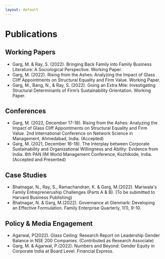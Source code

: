 ```yaml
---
layout: default
---
```


# Publications

## Working Papers
+ Garg, M. & Ray, S. (2022). Bringing Back Family into Family Business Literature: A Sociological Perspective. Working Paper. 
+ Garg, M. (2022). Rising from the Ashes: Analyzing the Impact of Glass Cliff Appointments on Structural Equality and Firm Value. Working Paper. 
+ Garg, M., Bang, N., & Ray, S. (2022). Going an Extra Mile: Investigating Structural Determinants of Firm’s Sustainability Orientation. Working Paper. 

## Conferences
+ Garg, M. (2022, December 17-18). Rising from the Ashes: Analyzing the Impact of Glass Cliff Appointments on Structural Equality and Firm Value. 2nd International Conference on Network Science in Management, Ahmedabad, India. (Accepted) 
+ Garg, M. (2021, December 16-18). The Interplay between Corporate Sustainability and Organizational Willingness and Ability: Evidence from India. 8th PAN IIM World Management Conference, Kozhikode, India. (Accepted and Presented)

## Case Studies
+ Bhatnagar, N., Ray, S., Ramachandran, K. & Garg, M.(2022). Mariwala's Family Entrepreneruship Challenges (Parts A & B). (To be submitted to Harvard Business Publishing)
+ Bhatnagar, N. & Garg, M.(2022). Governance at Glenmark: Developing an Effective Formulation. Family Enterprise Quarterly, 1(1), 9-10.

## Policy & Media Engagement 
+ Agarwal, P(2022). Glass Ceiling: Research Report on Leadership Gender Balance in NSE 200 Companies. (Contributed as Research Associate)
+ Garg, M. & Agarwal, P.(2022). Numbers and Beyond: Gender Equity in Corporate India at Board Level. Financial Express.
